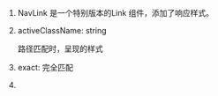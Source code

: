 1. NavLink 是一个特别版本的Link 组件，添加了响应样式。
2. activeClassName: string
   
   路径匹配时，呈现的样式

3. exact: 完全匹配
4. 